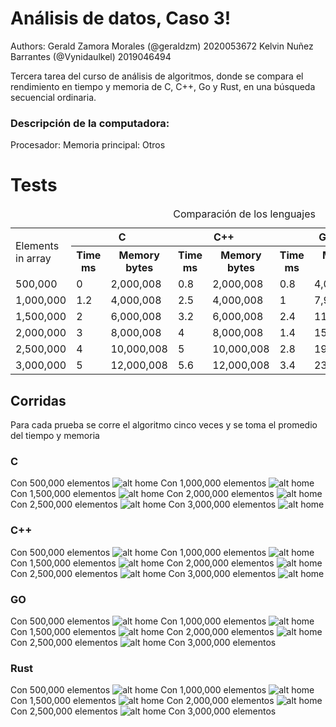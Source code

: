 # Análisis de datos, Caso 3!

Authors:
  Gerald Zamora Morales (@geraldzm) 2020053672
  Kelvin Nuñez Barrantes (@Vynidaulkel) 2019046494

Tercera tarea del curso de análisis de algoritmos, donde se compara el rendimiento en tiempo y memoria de C, C++, Go y Rust, en una búsqueda secuencial ordinaria.
### Descripción de la computadora: ###
Procesador: 
Memoria principal: 
Otros

# Tests

<table >
	<caption>Comparación de los lenguajes</caption>
	<col>  
	<colgroup  span="2"></colgroup>  <colgroup  span="2"></colgroup>
	<tr>
		<td  rowspan="2">Elements in array</td>
		<th colspan="2" >C</th>
		<th colspan="2" >C++</th>
		<th colspan="2" >Go</th>
		<th colspan="2">Rust</th>
	</tr>
	<tr>
		<th>Time ms</th> 
		<th>Memory bytes</th>
		 <th>Time ms</th>
		 <th>Memory bytes</th>
		  <th>Time ms</th>
		 <th>Memory bytes</th>
		  <th>Time ms</th>
		 <th>Memory bytes</th>
	</tr>
	<tr>
		<td>500,000</td>
		<td>0</td>
		<td>2,000,008</td>
		<td>0.8</td>
		<td>2,000,008</td>
		<td>0.8</td>
		<td>4,005,888</td>
		<td>12.4</td>
		<td>2,000,204</td>
	</tr>
		<tr>
		<td>1,000,000</td>
		<td>1.2</td>
		<td>4,000,008</td>
		<td>2.5</td>
		<td>4,000,008</td>
		<td>1</td>
		<td>7,991,700</td>
		<td>30</td>
		<td>4,000,200</td>
	</tr>
	</tr>
		<tr>
		<td>1,500,000</td>
		<td>2</td>
		<td>6,000,008</td>
		<td>3.2</td>
		<td>6,000,008</td>
		<td>2.4</td>
		<td>11,980,000</td>
		<td>36.8</td>
		<td>6,000,400</td>
	</tr>
	</tr>
		<tr>
		<td>2,000,000</td>
		<td>3</td>
		<td>8,000,008</td>
		<td>4</td>
		<td>8,000,008</td>
		<td>1.4</td>
		<td>15,950,500</td>
		<td>63.4</td>
		<td>8,000,200</td>
	</tr>
	</tr>
		<tr>
		<td>2,500,000</td>
		<td>4</td>
		<td>10,000,008</td>
		<td>5</td>
		<td>10,000,008</td>
		<td>2.8</td>
		<td>19,993,000</td>
		<td>77.4</td>
		<td>10,000,200</td>
	</tr>
	</tr>
		<tr>
		<td>3,000,000</td>
		<td>5</td>
		<td>12,000,008</td>
		<td>5.6</td>
		<td>12,000,008</td>
		<td>3.4</td>
		<td>23,991,000</td>
		<td>92.6</td>
		<td>12,000,100</td>
	</tr>
</table>


## Corridas ##
Para cada prueba se corre el algoritmo cinco veces y se toma el promedio del tiempo y memoria
### C ###
Con 500,000 elementos
![alt home]( https://i.imgur.com/yZg5E8M.png )
Con 1,000,000 elementos
![alt home]( https://i.imgur.com/xUODVkG.png )
Con 1,500,000 elementos
![alt home]( https://i.imgur.com/vRLRMgV.png)
Con 2,000,000 elementos
![alt home]( https://i.imgur.com/G3VVjqw.png )
Con 2,500,000 elementos
![alt home]( https://i.imgur.com/Bllllup.png )
Con 3,000,000 elementos
![alt home]( https://i.imgur.com/zMwHDvU.png )

### C++ ###
Con 500,000 elementos
![alt home]( https://i.imgur.com/Cq0feEy.png  )
Con 1,000,000 elementos
![alt home]( https://i.imgur.com/EW6fv6v.png )
Con 1,500,000 elementos
![alt home]( https://i.imgur.com/6PxrPSx.png )
Con 2,000,000 elementos
![alt home]( https://i.imgur.com/ywi0BTR.png )
Con 2,500,000 elementos
![alt home]( https://i.imgur.com/P6rZOaO.png )
Con 3,000,000 elementos
![alt home]( https://i.imgur.com/xsXABM5.png )

### GO ###
Con 500,000 elementos
![alt home](  )
Con 1,000,000 elementos
![alt home](  )
Con 1,500,000 elementos
![alt home](  )
Con 2,000,000 elementos
![alt home](  )
Con 2,500,000 elementos
![alt home](  )
Con 3,000,000 elementos

### Rust ###
Con 500,000 elementos
![alt home](  )
Con 1,000,000 elementos
![alt home](  )
Con 1,500,000 elementos
![alt home](  )
Con 2,000,000 elementos
![alt home](  )
Con 2,500,000 elementos
![alt home](  )
Con 3,000,000 elementos

